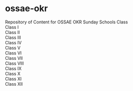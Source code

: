 # ossae-okr
Repository of Content for OSSAE OKR Sunday Schools
Class <BR>
Class I<BR>
Class II<BR>
Class III<BR>
Class IV<BR>
Class V<BR>
Class VI<BR>
Class VII<BR>
Class VIII<BR>
Class IX<BR>
Class X<BR>
Class XI<BR>
Class XII
